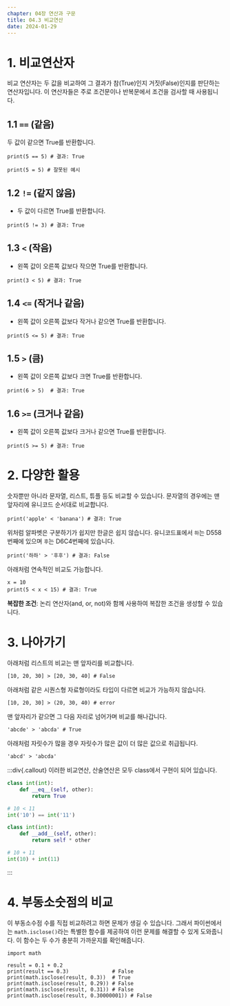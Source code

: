 ```yaml
---
chapter: 04장 연산과 구문
title: 04.3 비교연산
date: 2024-01-29
---
```


# 1. 비교연산자

비교 연산자는 두 값을 비교하여 그 결과가 참(True)인지 거짓(False)인지를 판단하는 연산자입니다. 이 연산자들은 주로 조건문이나 반복문에서 조건을 검사할 때 사용됩니다.

## 1.1 `==` (같음)

두 값이 같으면 True를 반환합니다.

```python-exec
print(5 == 5) # 결과: True
```

```python-exec
print(5 = 5) # 잘못된 예시
```

## 1.2 `!=` (같지 않음)

- 두 값이 다르면 True를 반환합니다.

```python-exec
print(5 != 3) # 결과: True
```

## 1.3 `<` (작음)

- 왼쪽 값이 오른쪽 값보다 작으면 True를 반환합니다.

```python-exec
print(3 < 5) # 결과: True
```

## 1.4 `<=` (작거나 같음)

- 왼쪽 값이 오른쪽 값보다 작거나 같으면 True를 반환합니다.

```python-exec
print(5 <= 5) # 결과: True
```

## 1.5 `>` (큼)

- 왼쪽 값이 오른쪽 값보다 크면 True를 반환합니다.

```python-exec
print(6 > 5)  # 결과: True

```

## 1.6 `>=` (크거나 같음)

- 왼쪽 값이 오른쪽 값보다 크거나 같으면 True를 반환합니다.

```python-exec
print(5 >= 5) # 결과: True
```

# 2. 다양한 활용

숫자뿐만 아니라 문자열, 리스트, 튜플 등도 비교할 수 있습니다. 문자열의 경우에는 맨 앞자리에 유니코드 순서대로 비교합니다.

```python-exec
print('apple' < 'banana') # 결과: True
```

위처럼 알파벳은 구분하기가 쉽지만 한글은 쉽지 않습니다. 유니코드표에서 `하`는 D558번째에 있으며 `후`는 D6C4번째에 있습니다.

```python-exec
print('하하' > '후후') # 결과: False
```

아래처럼 연속적인 비교도 가능합니다.

```python-exec
x = 10
print(5 < x < 15) # 결과: True
```

**복잡한 조건**: 논리 연산자(and, or, not)와 함께 사용하여 복잡한 조건을 생성할 수 있습니다.

# 3. 나아가기

아래처럼 리스트의 비교는 맨 앞자리를 비교합니다.

```python-exec
[10, 20, 30] > [20, 30, 40] # False
```

아래처럼 같은 시퀀스형 자료형이라도 타입이 다르면 비교가 가능하지 않습니다.

```python-exec
[10, 20, 30] > (20, 30, 40) # error
```

맨 앞자리가 같으면 그 다음 자리로 넘어가며 비교를 해나갑니다.

```python-exec
'abcde' > 'abcda' # True
```

아래처럼 자릿수가 많을 경우 자릿수가 많은 값이 더 많은 값으로 취급됩니다.

```python-exec
'abcd' > 'abcda'
```

:::div{.callout}
이러한 비교연산, 산술연산은 모두 class에서 구현이 되어 있습니다.

```python
class int(int):
    def __eq__(self, other):
        return True

# 10 < 11
int('10') == int('11')
```

```python
class int(int):
    def __add__(self, other):
        return self * other

# 10 + 11
int(10) + int(11)
```

:::

# 4. 부동소숫점의 비교

이 부동소수점 수를 직접 비교하려고 하면 문제가 생길 수 있습니다. 그래서 파이썬에서는 `math.isclose()`라는 특별한 함수를 제공하여 이런 문제를 해결할 수 있게 도와줍니다. 이 함수는 두 수가 충분히 가까운지를 확인해줍니다.

```python-exec
import math

result = 0.1 + 0.2
print(result == 0.3)              # False
print(math.isclose(result, 0.3))  # True
print(math.isclose(result, 0.29)) # False
print(math.isclose(result, 0.31)) # False
print(math.isclose(result, 0.30000001)) # False
```
